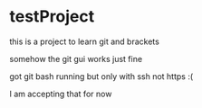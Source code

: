 testProject
===========

this is a project to learn git and brackets

somehow the git gui works just fine

got git bash running but only with ssh not https :(

I am accepting that for now
